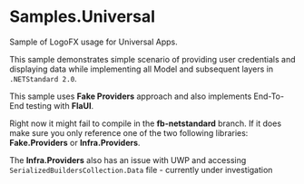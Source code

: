 # Samples.Universal
Sample of LogoFX usage for Universal Apps.

This sample demonstrates simple scenario of providing user credentials and displaying data 
while implementing all Model and subsequent layers in `.NETStandard 2.0`.

This sample uses **Fake Providers** approach and also implements End-To-End testing with **FlaUI**.

Right now it might fail to compile in the **fb-netstandard** branch. If it does make sure you only reference 
one of the two following libraries: **Fake.Providers** or **Infra.Providers**.

The **Infra.Providers** also has an issue with UWP and accessing `SerializedBuildersCollection.Data` file - currently under investigation
